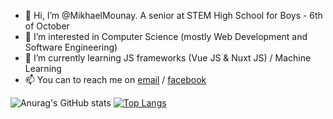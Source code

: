 - 👋 Hi, I’m @MikhaelMounay. A senior at STEM High School for Boys - 6th of October
- 👀 I’m interested in Computer Science (mostly Web Development and Software Engineering)
- 🌱 I’m currently learning JS frameworks (Vue JS & Nuxt JS) / Machine Learning
- 📫 You can to reach me on [email](mailto:mikhaelmounay@gmail.com) / [facebook](https://www.facebook.com/mikhael.mounay.75)
<!-- - 💞️ I’m looking to collaborate on ... -->

<!---
MikhaelMounay/MikhaelMounay is a ✨ special ✨ repository because its `README.md` (this file) appears on your GitHub profile.
You can click the Preview link to take a look at your changes.
--->

![Anurag's GitHub stats](https://github-readme-stats.vercel.app/api?username=MikhaelMounay&show_icons=true&theme=onedark)
[![Top Langs](https://github-readme-stats.vercel.app/api/top-langs/?username=MikhaelMounay&layout=compact&show_icons=true&theme=onedark&border_color=30363d)](https://github.com/MikhaelMounay?tab=repositories)
